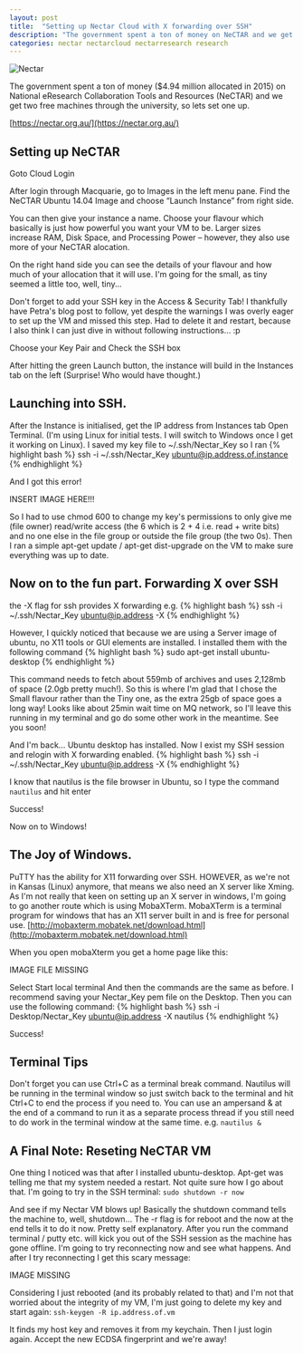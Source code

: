 ```yaml
---
layout: post
title:  "Setting up Nectar Cloud with X forwarding over SSH"
description: "The government spent a ton of money on NeCTAR and we get two free machines through the university, so lets set one up."
categories: nectar nectarcloud nectarresearch research
---
```


![Nectar](https://nectar.org.au/wp-content/uploads/2015/10/nectardirectorate-logo.png)

The government spent a ton of money ($4.94 million allocated in 2015) on National eResearch Collaboration Tools and Resources (NeCTAR) and we get two free machines through the university, so lets set one up. 

[https://nectar.org.au/](https://nectar.org.au/)

## Setting up NeCTAR
Goto Cloud Login

After login through Macquarie, go to Images in the left menu pane.
Find the NeCTAR Ubuntu 14.04 Image and choose “Launch Instance” from right side.

You can then give your instance a name. Choose your flavour which basically is just how powerful you want your VM to be. Larger sizes increase RAM, Disk Space, and Processing Power – however, they also use more of your NeCTAR alocation.

On the right hand side you can see the details of your flavour and how much of your allocation that it will use. I'm going for the small, as tiny seemed a little too, well, tiny...

Don't forget to add your SSH key in the Access & Security Tab! I thankfully have Petra's blog post to follow, yet despite the warnings I was overly eager to set up the VM and missed this step. Had to delete it and restart, because I also think I can just dive in without following instructions… :p

Choose your Key Pair and Check the SSH box

After hitting the green Launch button, the instance will build in the Instances tab on the left (Surprise! Who would have thought.)


## Launching into SSH.
After the Instance is initialised, get the IP address from Instances tab
Open Terminal. (I'm using Linux for initial tests. I will switch to Windows once I get it working on Linux).
I saved my key file to ~/.ssh/Nectar_Key so I ran
{% highlight bash %}
ssh -i ~/.ssh/Nectar_Key ubuntu@ip.address.of.instance
{% endhighlight %}

And I got this error!

INSERT IMAGE HERE!!!

So I had to use chmod 600 to change my key's permissions to only give me (file owner) read/write access (the 6 which is 2 + 4 i.e. read + write bits) and no one else in the file group or outside the file group (the two 0s).
Then I ran a simple apt-get update / apt-get dist-upgrade on the VM to make sure everything was up to date.

## Now on to the fun part. Forwarding X over SSH
the -X flag for ssh provides X forwarding e.g.
{% highlight bash %}
ssh -i ~/.ssh/Nectar_Key ubuntu@ip.address -X
{% endhighlight %}

However, I quickly noticed that because we are using a Server image of ubuntu, no X11 tools or GUI elements are installed. I installed them with the following command
{% highlight bash %}
sudo apt-get install ubuntu-desktop
{% endhighlight %}

This command needs to fetch about 559mb of archives and uses 2,128mb of space (2.0gb pretty much!). So this is where I'm glad that I chose the Small flavour rather than the Tiny one, as the extra 25gb of space goes a long way!
Looks like about 25min wait time on MQ network, so I'll leave this running in my terminal and go do some other work in the meantime. See you soon!

And I'm back…
Ubuntu desktop has installed. Now I exist my SSH session and relogin with X forwarding enabled.
{% highlight bash %}
ssh -i ~/.ssh/Nectar_Key ubuntu@ip.address -X
{% endhighlight %}

I know that nautilus is the file browser in Ubuntu, so I type the command `nautilus` and hit enter

Success!

Now on to Windows!

## The Joy </sarcasm> of Windows.
PuTTY has the ability for X11 forwarding over SSH.
HOWEVER, as we're not in Kansas (Linux) anymore, that means we also need an X server like Xming. 
As I'm not really that keen on setting up an X server in windows, I'm going to go another route which is using MobaXTerm. MobaXTerm is a terminal program for windows that has an X11 server built in and is free for personal use.
[http://mobaxterm.mobatek.net/download.html](http://mobaxterm.mobatek.net/download.html)

When you open mobaXterm you get a home page like this:

IMAGE FILE MISSING

Select Start local terminal
And then the commands are the same as before. I recommend saving your Nectar_Key pem file on the Desktop. Then you can use the following command:
{% highlight bash %}
ssh -i Desktop/Nectar_Key ubuntu@ip.address -X
nautilus
{% endhighlight %}

Success!


## Terminal Tips
Don't forget you can use Ctrl+C as a terminal break command. Nautilus will be running in the terminal window so just switch back to the terminal and hit Ctrl+C to end the process if you need to. You can use an ampersand & at the end of a command to run it as a separate process thread if you still need to do work in the terminal window at the same time. e.g. `nautilus &`


## A Final Note: Reseting NeCTAR VM
One thing I noticed was that after I installed ubuntu-desktop. Apt-get was telling me that my system needed a restart. Not quite sure how I go about that. I'm going to try in the SSH terminal:
`sudo shutdown -r now`

And see if my Nectar VM blows up! 
Basically the shutdown command tells the machine to, well, shutdown… The -r flag is for reboot and the now at the end tells it to do it now. Pretty self explanatory. 
After you run the command terminal / putty etc. will kick you out of the SSH session as the machine has gone offline. I'm going to try reconnecting now and see what happens.
And after I try reconnecting I get this scary message:

IMAGE MISSING 

Considering I just rebooted (and its probably related to that) and I'm not that worried about the integrity of my VM, I'm just going to  delete my key and start again:
`ssh-keygen -R ip.address.of.vm`

It finds my host key and removes it from my keychain. Then I just login again. Accept the new ECDSA fingerprint and we're away!